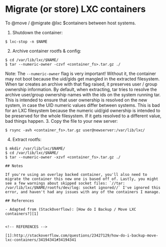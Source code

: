 # Migrate (or store) LXC containers

To @move / @migrate @lxc $containers between host systems.

1. Shutdown the container:
  ```shell
  $ lxc-stop -n $NAME
  ```
2. Archive container rootfs & config:
```shell
$ cd /var/lib/lxc/$NAME/
$ tar --numeric-owner -czvf <container_fs>.tar.gz ./
```
Note: The `--numeric-owner` flag is very important! Without it, the container may not boot because the uid/gids get mangled in the extracted filesystem. When tar creates an archive with that flag raised, it preserves user / group ownership information. By default, when extracting, tar tries to resolve the archive user/group ownership names with the ids on the system running tar. This is intended to ensure that user ownership is resolved on the new system, in case the UID numeric values differ between systems. This is bad for an LXC filesystem because the numeric uid/gid ownership is intended to be preserved for the whole filesystem. If it gets resolved to a different value, bad things happen.
3. Copy the file to your new server:
```shell
$ rsync -avh <container_fs>.tar.gz user@newserver:/var/lib/lxc/
```
4. Extract rootfs:
```
$ mkdir /var/lib/lxc/$NAME/
$ cd /var/lib/lxc/$NAME/
$ tar --numeric-owner -xzvf <container_fs>.tar.gz ./

## Notes

If you're using an overlay backed container, you'll also need to migrate the container this new one is based off of. Lastly, you might see a few warnings about skipped socket files: `//tar: /var/lib/lxc/$NAME/rootfs/dev/log: socket ignored//` I've ignored this error, and haven't had any issues with any of the containers I manage.

## References

- Adapted from (StackOverflow): [How do I Backup / Move LXC containers?][1]


<!-- REFERENCES -->

[1]:http://stackoverflow.com/questions/23427129/how-do-i-backup-move-lxc-containers/34194341#34194341
